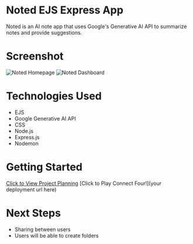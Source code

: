 # Noted EJS Express App

Noted is an AI note app that uses Google's Generative AI API to summarize notes and provide suggestions.

# Screenshot
![Noted Homepage](https://i.ibb.co/t81w4hb/Screenshot-2024-04-12-at-12-13-49-AM.png)
![Noted Dashboard](https://i.ibb.co/j4YLGzW/Screenshot-2024-04-12-at-12-15-54-AM.png)

# Technologies Used

- EJS
- Google Generative AI API
- CSS
- Node.js
- Express.js
- Nodemon


# Getting Started

[Click to View Project Planning](https://trello.com/b/D22zX2uR/miguel-unit-2-project)
[Click to Play Connect Four!](your deployment url here)

# Next Steps

- Sharing between users
- Users will be able to create folders

